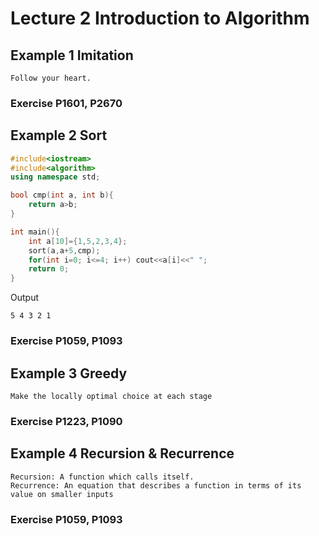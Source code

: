 # Lecture 2 Introduction to Algorithm
## Example 1 Imitation
```
Follow your heart.
```
### Exercise P1601, P2670
## Example 2 Sort
```c++
#include<iostream>
#include<algorithm>
using namespace std;

bool cmp(int a, int b){
	return a>b;
}

int main(){
	int a[10]={1,5,2,3,4};
	sort(a,a+5,cmp);
	for(int i=0; i<=4; i++) cout<<a[i]<<" ";
	return 0;
}
```
Output
```
5 4 3 2 1
```
### Exercise P1059, P1093

## Example 3 Greedy
```
Make the locally optimal choice at each stage
```
### Exercise P1223, P1090

## Example 4 Recursion & Recurrence
```
Recursion: A function which calls itself.
Recurrence: An equation that describes a function in terms of its value on smaller inputs
```
### Exercise P1059, P1093








